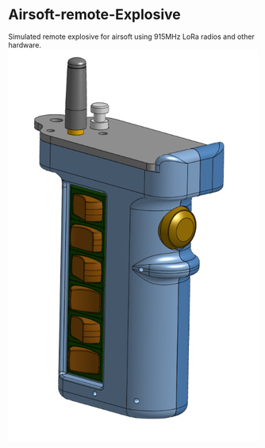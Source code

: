 # Airsoft-remote-Explosive
Simulated remote explosive for airsoft using 915MHz LoRa radios and other hardware.
![Hand unit V3](/images/Hand%20unit%20V1.PNG)
